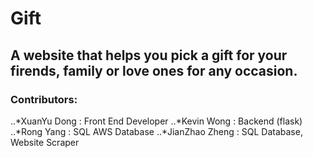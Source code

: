 # Gift

## A website that helps you pick a gift for your firends, family or love ones for any occasion.

<h3>Contributors:</h3>
..*XuanYu Dong : Front End Developer
..*Kevin Wong : Backend (flask)
..*Rong Yang : SQL AWS Database
..*JianZhao Zheng : SQL Database, Website Scraper

